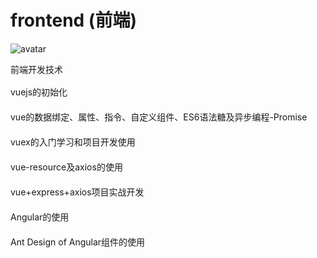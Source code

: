 # frontend (前端)

![avatar](https://timgsa.baidu.com/timg?image&quality=80&size=b9999_10000&sec=1556258160391&di=74b63670c3c1227a87278838dbf96917&imgtype=0&src=http%3A%2F%2Fd2jq2hx2dbkw6t.cloudfront.net%2F161%2FScreenshot_10.png)

前端开发技术

<div style="line-height:26px;">
<p>vuejs的初始化</p>
vue的数据绑定、属性、指令、自定义组件、ES6语法糖及异步编程-Promise</p>
vuex的入门学习和项目开发使用</p>
vue-resource及axios的使用</p>
vue+express+axios项目实战开发</p>
</div>

<div style="line-height:26px;">
Angular的使用</p>
Ant Design of Angular组件的使用</p>
</div>
